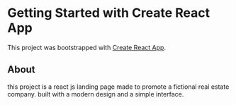 # Getting Started with Create React App

This project was bootstrapped with [Create React App](https://github.com/facebook/create-react-app).

## About 

this project is a react js landing page made to promote a fictional real estate company. built with a modern design and a simple interface.
